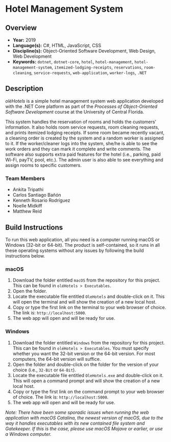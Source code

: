 # Hotel Management System

## Overview

- **Year:** 2019
- **Language(s):** C#, HTML, JavaScript, CSS
- **Discipline(s):** Object-Oriented Software Development, Web Design, Web Development
- **Keywords:** `dotnet`, `dotnet-core`, `hotel`, `hotel-management`, `hotel-management-system`, `itemized-lodging-receipts`, `reservations`, `room-cleaning`, `service-requests`, `web-application`, `worker-logs`, `.NET`

## Description

*oléHotels* is a simple hotel management system web application developed with the .NET Core platform as part of the *Processes of Object-Oriented Software Development* course at the University of Central Florida.

This system handles the reservation of rooms and holds the customers’ information. It also holds room service requests, room cleaning requests, and prints itemized lodging receipts. If some room became recently vacant, a cleaning order is created by the system and a random worker is assigned to it. If the worker/cleaner logs into the system, she/he is able to see the work orders and they can mark it complete and write comments. The software also supports extra paid features for the hotel (i.e., parking, paid Wi-Fi, payTV, pool, etc.). The admin user is also able to see everything and assign rooms to specific customers.

### Team Members

- Ankita Tripathi
- Carlos Santiago Bañón
- Kenneth Rosario Rodríguez
- Noelle Midkiff
- Matthew Reid

## Build Instructions

To run this web application, all you need is a computer running macOS or Windows (32-bit or 64-bit). The product is self-contained, so it runs in all these operating systems without any issues by following the build instructions below.

### macOS

1. Download the folder entitled `macOS` from the repository for this project. This can be
found in `oléHotels > Executables`.
2. Open the folder.
3. Locate the executable file entitled `OleHotels` and double-click on it. This will open the
terminal and will show the creation of a new local host.
4. Copy or type the first link on the terminal to your web browser of choice. The link is:
`http://localhost:5000`.
5. The web app will open and will be ready for use.

### Windows

1. Download the folder entitled `Windows` from the repository for this project. This can
be found in `oléHotels > Executables`. You must specify whether you want the 32-bit
version or the 64-bit version. For most computers, the 64-bit version will suffice.
2. Open the folder and double-click on the folder for the version of your choice (i.e., `32-Bit`
or `64-Bit`).
3. Locate the executable file entitled `OleHotels.exe` and double-click on it. This will open a
command prompt and will show the creation of a new local host.
4. Copy or type the first link on the command prompt to your web browser of choice. The
link is: `http://localhost:5000`.
5. The web app will open and will be ready for use.

*Note: There have been some sporadic issues when running the web application with macOS Catalina, the newest version of macOS, due to the way it handles executables with its new contained file system and Gatekeeper. If this is the case, please use macOS Mojave or earlier, or use a Windows computer.*
